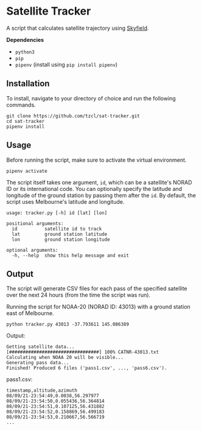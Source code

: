 # Satellite Tracker

A script that calculates satellite trajectory using [Skyfield](https://rhodesmill.org/skyfield/).

**Dependencies**
* `python3`
* `pip`
* `pipenv` (install using `pip install pipenv`)

## Installation

To install, navigate to your directory of choice and run the following commands.

```
git clone https://github.com/tzcl/sat-tracker.git
cd sat-tracker
pipenv install
```

## Usage

Before running the script, make sure to activate the virtual environment.

```
pipenv activate
```

The script itself takes one argument, `id`, which can be a satellite's NORAD ID or its international code. You can optionally specify the latitude and longitude of the ground station by passing them after the `id`. By default, the script uses Melbourne's latitude and longitude.

```
usage: tracker.py [-h] id [lat] [lon]

positional arguments:
  id          satellite id to track
  lat         ground station latitude
  lon         ground station longitude

optional arguments:
  -h, --help  show this help message and exit
```

## Output

The script will generate CSV files for each pass of the specified satellite over the next 24 hours (from the time the script was run).

Running the script for NOAA-20 (NORAD ID: 43013) with a ground station east of Melbourne.

```
python tracker.py 43013 -37.793611 145.086389
```

Output:
```
Getting satellite data...
[#################################] 100% CATNR-43013.txt
Calculating when NOAA 20 will be visible...
Generating pass data...
Finished! Produced 6 files ('pass1.csv', ..., 'pass6.csv').
```

pass1.csv:
```
timestamp,altitude,azimuth
08/09/21-23:54:49,0.0038,56.297977
08/09/21-23:54:50,0.055436,56.364814
08/09/21-23:54:51,0.107125,56.431882
08/09/21-23:54:52,0.158869,56.499183
08/09/21-23:54:53,0.210667,56.566719
...
```
